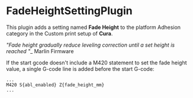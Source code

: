 # FadeHeightSettingPlugin

This plugin adds a setting named **Fade Height** to the platform Adhesion category in the Custom print setup of **Cura**.

*"Fade height gradually reduce leveling correction until a set height is reached "*_ Marlin Firmware

If the start gcode doesn't include a M420 statement to set the fade height value, a single G-code line is added before the start G-code:
```
...
M420 S{abl_enabled} Z{fade_height_mm}
...
```
